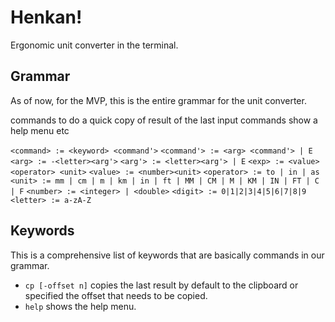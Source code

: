 # Henkan!

Ergonomic unit converter in the terminal.

## Grammar

As of now, for the MVP, this is the entire grammar for the unit converter.

commands to do a quick copy of result of the last input
commands show a help menu
etc

`<command> := <keyword> <command'>`
`<command'> := <arg> <command'> | E`
`<arg> := -<letter><arg'>`
`<arg'> := <letter><arg'> | E`
`<exp> := <value> <operator> <unit>`
`<value> := <number><unit>`
`<operator> := to | in | as`
`<unit> := mm | cm | m | km | in | ft | MM | CM | M | KM | IN | FT | C | F`
`<number> := <integer> | <double>`
`<digit> := 0|1|2|3|4|5|6|7|8|9`
`<letter> := a-zA-Z`

## Keywords

This is a comprehensive list of keywords that are basically commands in our grammar.

- `cp [-offset n]` copies the last result by default to the clipboard or specified the offset that needs to be copied.
- `help` shows the help menu.
